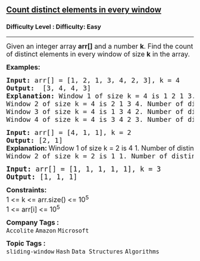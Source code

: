 <h2><a href="https://www.geeksforgeeks.org/problems/count-distinct-elements-in-every-window/1">Count distinct elements in every window</a></h2><h3>Difficulty Level : Difficulty: Easy</h3><hr><div class="problems_problem_content__Xm_eO" style="user-select: auto;"><p style="user-select: auto;"><span style="font-size: 18px; user-select: auto;">Given an integer array <strong style="user-select: auto;">arr[]</strong>&nbsp;and a number <strong style="user-select: auto;">k</strong>. Find the count of distinct elements in every window of size <strong style="user-select: auto;">k</strong> in the array.</span></p>
<p style="user-select: auto;"><strong style="user-select: auto;"><span style="font-size: 18px; user-select: auto;">Examples:</span></strong></p>
<pre style="user-select: auto;"><strong style="user-select: auto;"><span style="font-size: 18px; user-select: auto;">Input:</span></strong><span style="font-size: 18px; user-select: auto;"> arr[] = [1, 2, 1, 3, 4, 2, 3], k = 4
<strong style="user-select: auto;">Output:  </strong>[3, 4, 4, 3]<strong style="user-select: auto;">
Explanation: </strong>Window 1 of size k = 4 is 1 2 1 3. Number of distinct elements in this window are 3.&nbsp;
Window 2 of size k = 4 is 2 1 3 4. </span><span style="font-size: 18px; user-select: auto;">Number of distinct elements in this window are 4.</span>
<span style="font-size: 18px; user-select: auto;">Window 3&nbsp;of size k = 4 is&nbsp;1 3 4 2.&nbsp;</span><span style="font-size: 18px; user-select: auto;">Number of distinct elements in this window are 4.</span>
<span style="font-size: 18px; user-select: auto;">Window 4&nbsp;of size k = 4 is&nbsp;</span><span style="font-size: 18px; user-select: auto;">3 4 2 3. Number of distinct elements in this window are 3.</span>
</pre>
<pre style="user-select: auto;"><strong style="user-select: auto;"><span style="font-size: 18px; user-select: auto;">Input: </span></strong><span style="font-size: 18px; user-select: auto;">arr[] = [4, 1, 1], k = 2
<strong style="user-select: auto;">Output: </strong>[2, 1]<br style="user-select: auto;"><strong style="font-family: -apple-system, BlinkMacSystemFont, &quot;Segoe UI&quot;, Roboto, Oxygen, Ubuntu, Cantarell, &quot;Open Sans&quot;, &quot;Helvetica Neue&quot;, sans-serif; user-select: auto;">Explanation: </strong><span style="font-family: -apple-system, BlinkMacSystemFont, &quot;Segoe UI&quot;, Roboto, Oxygen, Ubuntu, Cantarell, &quot;Open Sans&quot;, &quot;Helvetica Neue&quot;, sans-serif; user-select: auto;">Window 1 of size k = 2 is 4 1. Number of distinct elements in this window are 2. <br style="user-select: auto;"></span>Window 2 of size k = 2 is 1 1. <span style="font-size: 18px; user-select: auto;">Number of distinct elements in this window is 1. </span></span></pre>
<pre style="user-select: auto;"><span style="font-size: 14pt; user-select: auto;"><strong style="user-select: auto;">Input: </strong>arr[] = [1, 1, 1, 1, 1], k = 3
<strong style="user-select: auto;">Output: </strong>[1, 1, 1]</span></pre>
<p style="user-select: auto;"><span style="font-size: 18px; user-select: auto;"><strong style="user-select: auto;">Constraints:</strong></span><br style="user-select: auto;"><span style="font-size: 18px; user-select: auto;">1 &lt;= k &lt;= arr.size() &lt;= 10<sup style="user-select: auto;">5</sup></span><br style="user-select: auto;"><span style="font-size: 18px; user-select: auto;">1 &lt;= arr[i] &lt;= 10<sup style="user-select: auto;">5</sup></span></p></div><p><span style=font-size:18px><strong>Company Tags : </strong><br><code>Accolite</code>&nbsp;<code>Amazon</code>&nbsp;<code>Microsoft</code>&nbsp;<br><p><span style=font-size:18px><strong>Topic Tags : </strong><br><code>sliding-window</code>&nbsp;<code>Hash</code>&nbsp;<code>Data Structures</code>&nbsp;<code>Algorithms</code>&nbsp;